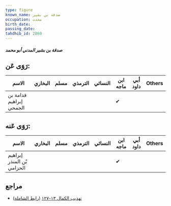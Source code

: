 ```yaml
---
type: figure
known_name: صدقة بن بشير
occupation: محدث
birth_date:
passing_date:
tahdhib_id: 2860
---
```

##### صدقة بن بشير المدني أبو محمد

## رَوَى عَن:
| الاسم                   | البخاري | مسلم | الترمذي | النسائي | ابن ماجه | أبي داود | Others |
| ----------------------- | ------- | ---- | ------- | ------- | -------- | -------- | ------ |
| قدامة بن إبراهيم الجمحي |         |      |         |         | ✔        |          |        |
## رَوَى عَنه:
| الاسم                      | البخاري | مسلم | الترمذي | النسائي | ابن ماجه | أبي داود | Others |
| -------------------------- | ------- | ---- | ------- | ------- | -------- | -------- | ------ |
| إبراهيم بْن المنذر الحزامي |         |      |         |         | ✔        |          |        |
## مراجع
- [تهذيب الكمال ١٣-١٢٧](obsidian://open?vault=Tahdhib-al-Kamal&file=Figures/٢٨٦٠-صدقة%20بن%20بشير%20المدني%20أبو%20محمد) ([رابط الشاملة](https://shamela.ws/book/3722/6508))
